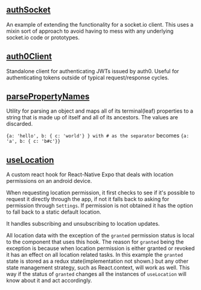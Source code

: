 ## [authSocket](authSocket.ts)
An example of extending the functionality for a socket.io client. This uses
a mixin sort of approach to avoid having to mess with any underlying socket.io
code or prototypes.


## [auth0Client](auth0Client.ts)
Standalone client for authenticating JWTs issued by auth0. Useful for
authenticating tokens outside of typical request/response cycles.

## [parsePropertyNames](parsePropertyNames.ts)
Utility for parsing an object and maps all of its terminal(leaf) properties
to a string that is made up of itself and all of its ancestors. The values
are discarded.

`{a: 'hello', b: { c: 'world'} } with # as the separator` becomes `{a: 'a', b: { c: 'b#c'}}`


## [useLocation](useLocation)
A custom react hook for React-Native Expo that deals with location permissions
on an android device.

When requesting location permission, it first checks to see if it's possible to
request it directly through the app, if not it falls back to asking for permission
through `Settings`. If permission is not obtained it has the option to fall back to
a static default location.

It handles subscribing and unsubscribing to location updates.

All location data with the exception of the `granted` permission status is local
to the component that uses this hook. The reason for `granted` being the exception
is because when location permission is either granted or revoked it has an effect
on all location related tasks. In this example the `granted` state is stored as a
redux state(implementation not shown.) but any other state management strategy, such
as React.context, will work as well. This way if the status of `granted` changes all
the instances of `useLocation` will know about it and act accordingly. 